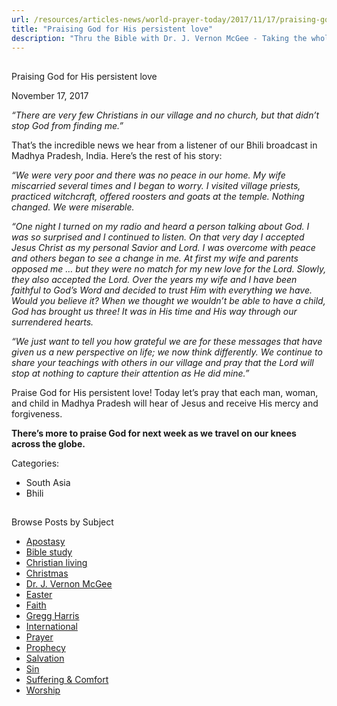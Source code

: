 ```yaml
---
url: /resources/articles-news/world-prayer-today/2017/11/17/praising-god-for-his-persistent-love
title: "Praising God for His persistent love"
description: "Thru the Bible with Dr. J. Vernon McGee - Taking the whole Word to the whole world"
---
```







## 
 Praising God for His persistent love


November 17, 2017
![]()




*“There are very few Christians in our village and no church, but that didn’t stop God from finding me.”*


That’s the incredible news we hear from a listener of our Bhili broadcast in Madhya Pradesh, India. Here’s the rest of his story: 


*“We were very poor and there was no peace in our home. My wife miscarried several times and I began to worry. I visited village priests, practiced witchcraft, offered roosters and goats at the temple. Nothing changed. We were miserable.*


*“One night I turned on my radio and heard a person talking about God. I was so surprised and I continued to listen. On that very day I accepted Jesus Christ as my personal Savior and Lord. I was overcome with peace and others began to see a change in me. At first my wife and parents opposed me … but they were no match for my new love for the Lord. Slowly, they also accepted the Lord. Over the years my wife and I have been faithful to God’s Word and decided to trust Him with everything we have. Would you believe it? When we thought we wouldn’t be able to have a child, God has brought us three! It was in His time and His way through our surrendered hearts.* 


*“We just want to tell you how grateful we are for these messages that have* *given us a new perspective on life; we now think differently. We continue to share your teachings with others in our village and pray that the Lord will stop at nothing to capture their attention as He did mine.”*


Praise God for His persistent love! Today let’s pray that each man, woman, and child in Madhya Pradesh will hear of Jesus and receive His mercy and forgiveness. 


**There’s more to praise God for next week as we travel on our knees across the globe.**



Categories: 


* South Asia
* Bhili









## 
 Browse Posts by Subject


* [Apostasy](/resources/articles-news/-in-tags/tags/Apostasy)
* [Bible study](/resources/articles-news/-in-tags/tags/Bible-study)
* [Christian living](/resources/articles-news/-in-tags/tags/Christian-living)
* [Christmas](/resources/articles-news/-in-tags/tags/Christmas)
* [Dr. J. Vernon McGee](/resources/articles-news/-in-tags/tags/Dr-J-Vernon-McGee)
* [Easter](/resources/articles-news/-in-tags/tags/easter)
* [Faith](/resources/articles-news/-in-tags/tags/Faith)
* [Gregg Harris](/resources/articles-news/-in-tags/tags/Gregg-Harris)
* [International](/resources/articles-news/-in-tags/tags/International)
* [Prayer](/resources/articles-news/-in-tags/tags/prayer)
* [Prophecy](/resources/articles-news/-in-tags/tags/Prophecy)
* [Salvation](/resources/articles-news/-in-tags/tags/Salvation)
* [Sin](/resources/articles-news/-in-tags/tags/sin)
* [Suffering & Comfort](/resources/articles-news/-in-tags/tags/Suffering-Comfort)
* [Worship](/resources/articles-news/-in-tags/tags/worship)







